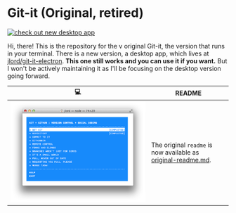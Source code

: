 
# Git-it (Original, retired)

[![check out new desktop app](https://cloud.githubusercontent.com/assets/1305617/14626987/0abe485c-05a5-11e6-9e4a-0c8b39500aef.png)](https://github.com/jlord/git-it-electron)

Hi, there! This is the repository for the v  original Git-it, the version that runs in your terminal. There is a new version, a desktop app, which lives at [jlord/git-it-electron](https://github.com/jlord/git-it-electron). **This one still works and you can use it if you want.** But I won't be actively maintaining it as I'll be focusing on the desktop version going forward.

| :computer: | README |
| --- | --- |
| ![ss](https://raw.githubusercontent.com/jlord/git-it/master/git-it-ss.png) | The original `readme` is now available as [original-readme.md](original-readme.md). |
